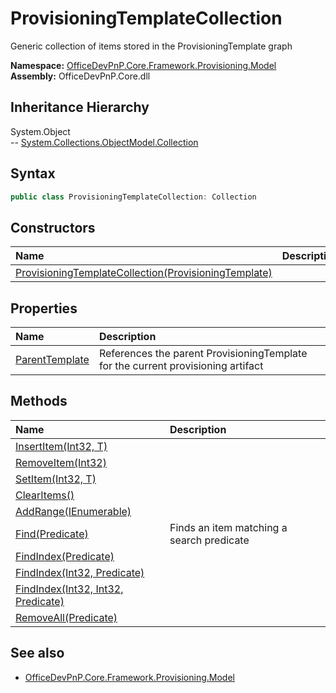 # ProvisioningTemplateCollection
Generic collection of items stored in the ProvisioningTemplate graph  

**Namespace:** [OfficeDevPnP.Core.Framework.Provisioning.Model](OfficeDevPnP.Core.Framework.Provisioning.Model.md)  
**Assembly:** OfficeDevPnP.Core.dll  
## Inheritance Hierarchy
System.Object  
-- [System.Collections.ObjectModel.Collection](System.Collections.ObjectModel.Collection.md)
## Syntax
```C#
public class ProvisioningTemplateCollection: Collection
```
## Constructors
|**Name**|**Description**|
|:-----|:-----|
| [ProvisioningTemplateCollection(ProvisioningTemplate)](OfficeDevPnP.Core.Framework.Provisioning.Model.ProvisioningTemplateCollection.ctor1.md) | 
## Properties
|**Name**|**Description**|
|:-----|:-----|
| [ParentTemplate](OfficeDevPnP.Core.Framework.Provisioning.Model.ProvisioningTemplateCollection.ParentTemplate.md) | References the parent ProvisioningTemplate for the current provisioning artifact
## Methods
|**Name**|**Description**|
|:-----|:-----|
| [InsertItem(Int32, T)](OfficeDevPnP.Core.Framework.Provisioning.Model.ProvisioningTemplateCollection.1E7A613F.md) | 
| [RemoveItem(Int32)](OfficeDevPnP.Core.Framework.Provisioning.Model.ProvisioningTemplateCollection.834EFE0B.md) | 
| [SetItem(Int32, T)](OfficeDevPnP.Core.Framework.Provisioning.Model.ProvisioningTemplateCollection.BB4FC43D.md) | 
| [ClearItems()](OfficeDevPnP.Core.Framework.Provisioning.Model.ProvisioningTemplateCollection.7FA8F394.md) | 
| [AddRange(IEnumerable)](OfficeDevPnP.Core.Framework.Provisioning.Model.ProvisioningTemplateCollection.FBC0D5D3.md) | 
| [Find(Predicate)](OfficeDevPnP.Core.Framework.Provisioning.Model.ProvisioningTemplateCollection.F398AF0D.md) | Finds an item matching a search predicate
| [FindIndex(Predicate)](OfficeDevPnP.Core.Framework.Provisioning.Model.ProvisioningTemplateCollection.BE7D3F8C.md) | 
| [FindIndex(Int32, Predicate)](OfficeDevPnP.Core.Framework.Provisioning.Model.ProvisioningTemplateCollection.4E0DF9C1.md) | 
| [FindIndex(Int32, Int32, Predicate)](OfficeDevPnP.Core.Framework.Provisioning.Model.ProvisioningTemplateCollection.4D2E4F65.md) | 
| [RemoveAll(Predicate)](OfficeDevPnP.Core.Framework.Provisioning.Model.ProvisioningTemplateCollection.231EA901.md) | 
## See also
- [OfficeDevPnP.Core.Framework.Provisioning.Model](OfficeDevPnP.Core.Framework.Provisioning.Model.md)
